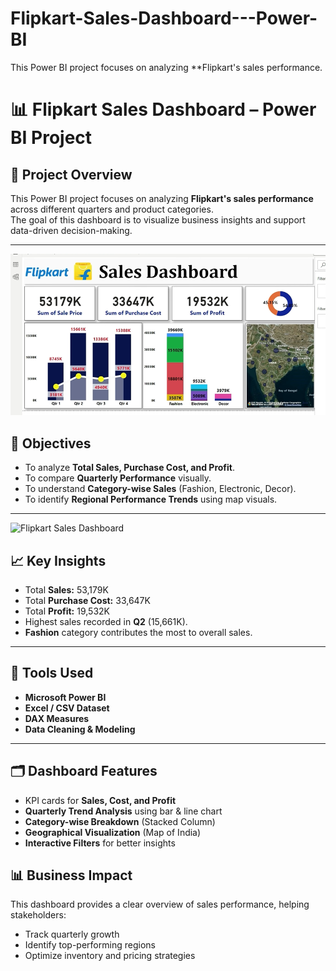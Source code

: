 # Flipkart-Sales-Dashboard---Power-BI
This Power BI project focuses on analyzing **Flipkart's sales performance.
# 📊 Flipkart Sales Dashboard – Power BI Project
## 🧠 Project Overview
This Power BI project focuses on analyzing **Flipkart's sales performance** across different quarters and product categories.  
The goal of this dashboard is to visualize business insights and support data-driven decision-making.

---

![Flipkart Sales Dashboard](powerbi002.png)

## 🎯 Objectives
- To analyze **Total Sales, Purchase Cost, and Profit**.
- To compare **Quarterly Performance** visually.
- To understand **Category-wise Sales** (Fashion, Electronic, Decor).
- To identify **Regional Performance Trends** using map visuals.

---
![Flipkart Sales Dashboard]([powerbi001.png](https://github.com/Muzammil950/Flipkart-Sales-Dashboard---Power-BI/blob/b33ee21eebc3d28f2eb68f0738a7e85c3bb88e3e/powerbi001.png))

## 📈 Key Insights
- Total **Sales:** 53,179K  
- Total **Purchase Cost:** 33,647K  
- Total **Profit:** 19,532K  
- Highest sales recorded in **Q2** (15,661K).  
- **Fashion** category contributes the most to overall sales.

---

## 🧩 Tools Used
- **Microsoft Power BI**
- **Excel / CSV Dataset**
- **DAX Measures**
- **Data Cleaning & Modeling**

---

## 🗂️ Dashboard Features
- KPI cards for **Sales, Cost, and Profit**
- **Quarterly Trend Analysis** using bar & line chart
- **Category-wise Breakdown** (Stacked Column)
- **Geographical Visualization** (Map of India)
- **Interactive Filters** for better insights

## 📊 Business Impact
This dashboard provides a clear overview of sales performance, helping stakeholders:
- Track quarterly growth
- Identify top-performing regions
- Optimize inventory and pricing strategies
